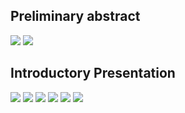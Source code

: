 ## Preliminary abstract
<img src="./img/LaTex_model_for_the_Dissertation_Abstract_20200423-1"/>
<img src="img/LaTex_model_for_the_Dissertation_Abstract_2020042-2"/>

## Introductory Presentation
<img src="img/Deliverable_presentation-1.png"/>
<img src="img/Deliverable_presentation-2.png"/>
<img src="img/Deliverable_presentation-3.png"/>
<img src="img/Deliverable_presentation-4.png"/>
<img src="img/Deliverable_presentation-5.png"/>
<img src="img/Deliverable_presentation-6.png"/>
